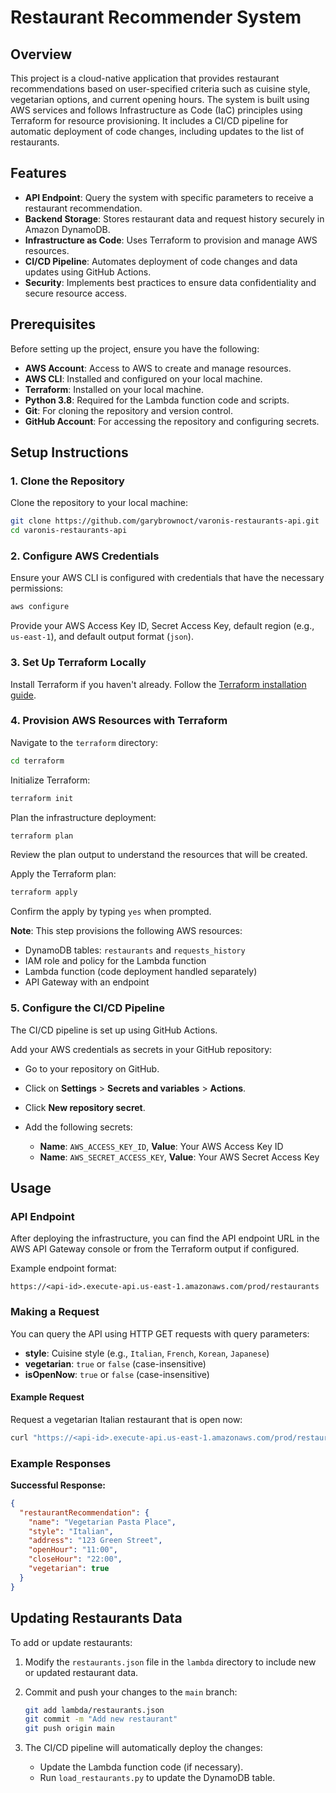 # Restaurant Recommender System

## Overview

This project is a cloud-native application that provides restaurant recommendations based on user-specified criteria such as cuisine style, vegetarian options, and current opening hours. The system is built using AWS services and follows Infrastructure as Code (IaC) principles using Terraform for resource provisioning. It includes a CI/CD pipeline for automatic deployment of code changes, including updates to the list of restaurants.

## Features

- **API Endpoint**: Query the system with specific parameters to receive a restaurant recommendation.
- **Backend Storage**: Stores restaurant data and request history securely in Amazon DynamoDB.
- **Infrastructure as Code**: Uses Terraform to provision and manage AWS resources.
- **CI/CD Pipeline**: Automates deployment of code changes and data updates using GitHub Actions.
- **Security**: Implements best practices to ensure data confidentiality and secure resource access.

## Prerequisites

Before setting up the project, ensure you have the following:

- **AWS Account**: Access to AWS to create and manage resources.
- **AWS CLI**: Installed and configured on your local machine.
- **Terraform**: Installed on your local machine.
- **Python 3.8**: Required for the Lambda function code and scripts.
- **Git**: For cloning the repository and version control.
- **GitHub Account**: For accessing the repository and configuring secrets.

## Setup Instructions

### 1. Clone the Repository

Clone the repository to your local machine:

```bash
git clone https://github.com/garybrownoct/varonis-restaurants-api.git
cd varonis-restaurants-api
```

### 2. Configure AWS Credentials

Ensure your AWS CLI is configured with credentials that have the necessary permissions:

```bash
aws configure
```

Provide your AWS Access Key ID, Secret Access Key, default region (e.g., `us-east-1`), and default output format (`json`).

### 3. Set Up Terraform Locally

Install Terraform if you haven't already. Follow the [Terraform installation guide](https://learn.hashicorp.com/tutorials/terraform/install-cli).

### 4. Provision AWS Resources with Terraform

Navigate to the `terraform` directory:

```bash
cd terraform
```

Initialize Terraform:

```bash
terraform init
```

Plan the infrastructure deployment:

```bash
terraform plan
```

Review the plan output to understand the resources that will be created.

Apply the Terraform plan:

```bash
terraform apply
```

Confirm the apply by typing `yes` when prompted.

**Note**: This step provisions the following AWS resources:

- DynamoDB tables: `restaurants` and `requests_history`
- IAM role and policy for the Lambda function
- Lambda function (code deployment handled separately)
- API Gateway with an endpoint

### 5. Configure the CI/CD Pipeline

The CI/CD pipeline is set up using GitHub Actions.

Add your AWS credentials as secrets in your GitHub repository:

- Go to your repository on GitHub.
- Click on **Settings** > **Secrets and variables** > **Actions**.
- Click **New repository secret**.
- Add the following secrets:

  - **Name**: `AWS_ACCESS_KEY_ID`, **Value**: Your AWS Access Key ID
  - **Name**: `AWS_SECRET_ACCESS_KEY`, **Value**: Your AWS Secret Access Key

## Usage

### API Endpoint

After deploying the infrastructure, you can find the API endpoint URL in the AWS API Gateway console or from the Terraform output if configured.

Example endpoint format:

```
https://<api-id>.execute-api.us-east-1.amazonaws.com/prod/restaurants
```

### Making a Request

You can query the API using HTTP GET requests with query parameters:

- **style**: Cuisine style (e.g., `Italian`, `French`, `Korean`, `Japanese`)
- **vegetarian**: `true` or `false` (case-insensitive)
- **isOpenNow**: `true` or `false` (case-insensitive)

#### Example Request

Request a vegetarian Italian restaurant that is open now:

```bash
curl "https://<api-id>.execute-api.us-east-1.amazonaws.com/prod/restaurants?style=Italian&vegetarian=true&isOpenNow=true"
```

### Example Responses

**Successful Response:**

```json
{
  "restaurantRecommendation": {
    "name": "Vegetarian Pasta Place",
    "style": "Italian",
    "address": "123 Green Street",
    "openHour": "11:00",
    "closeHour": "22:00",
    "vegetarian": true
  }
}
```

## Updating Restaurants Data

To add or update restaurants:

1. Modify the `restaurants.json` file in the `lambda` directory to include new or updated restaurant data.
2. Commit and push your changes to the `main` branch:

   ```bash
   git add lambda/restaurants.json
   git commit -m "Add new restaurant"
   git push origin main
   ```

3. The CI/CD pipeline will automatically deploy the changes:

   - Update the Lambda function code (if necessary).
   - Run `load_restaurants.py` to update the DynamoDB table.
